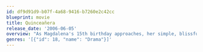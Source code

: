 ```yaml
---
id: df9d91d9-b07f-4a68-9416-b7260e2c42cc
blueprint: movie
title: Quinceañera
release_date: '2006-06-05'
overview: "As Magdalena's 15th birthday approaches, her simple, blissful life is complicated by the discovery that she's pregnant. Kicked out of her house, she finds a new family with her great-granduncle and gay cousin."
genres: '[{"id": 18, "name": "Drama"}]'
---
```

